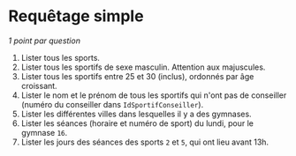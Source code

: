 # Requêtage simple

*1 point par question*

1. Lister tous les sports.
1. Lister tous les sportifs de sexe masculin. Attention aux majuscules.
1. Lister tous les sportifs entre 25 et 30 (inclus), ordonnés par âge croissant.
1. Lister le nom et le prénom de tous les sportifs qui n'ont pas de conseiller (numéro du conseiller dans `IdSportifConseiller`).
1. Lister les différentes villes dans lesquelles il y a des gymnases.
1. Lister les séances (horaire et numéro de sport) du lundi, pour le gymnase `16`.
1. Lister les jours des séances des sports `2` et `5`, qui ont lieu avant 13h.
